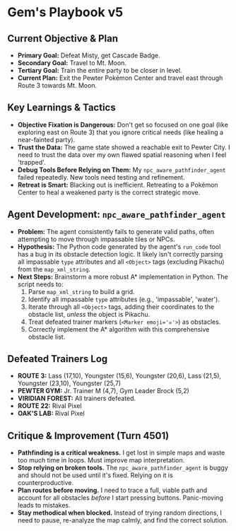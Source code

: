 # Gem's Playbook v5

## Current Objective & Plan
- **Primary Goal:** Defeat Misty, get Cascade Badge.
- **Secondary Goal:** Travel to Mt. Moon.
- **Tertiary Goal:** Train the entire party to be closer in level.
- **Current Plan:** Exit the Pewter Pokémon Center and travel east through Route 3 towards Mt. Moon.

## Key Learnings & Tactics
- **Objective Fixation is Dangerous:** Don't get so focused on one goal (like exploring east on Route 3) that you ignore critical needs (like healing a near-fainted party).
- **Trust the Data:** The game state showed a reachable exit to Pewter City. I need to trust the data over my own flawed spatial reasoning when I feel 'trapped'.
- **Debug Tools Before Relying on Them:** My `npc_aware_pathfinder_agent` failed repeatedly. New tools need testing and refinement.
- **Retreat is Smart:** Blacking out is inefficient. Retreating to a Pokémon Center to heal a weakened party is the correct strategic move.

## Agent Development: `npc_aware_pathfinder_agent`
- **Problem:** The agent consistently fails to generate valid paths, often attempting to move through impassable tiles or NPCs.
- **Hypothesis:** The Python code generated by the agent's `run_code` tool has a bug in its obstacle detection logic. It likely isn't correctly parsing all impassable `type` attributes and all `<Object>` tags (excluding Pikachu) from the `map_xml_string`.
- **Next Steps:** Brainstorm a more robust A* implementation in Python. The script needs to:
    1. Parse `map_xml_string` to build a grid.
    2. Identify all impassable `type` attributes (e.g., 'impassable', 'water').
    3. Iterate through all `<Object>` tags, adding their coordinates to the obstacle list, *unless* the object is Pikachu.
    4. Treat defeated trainer markers (`<Marker emoji='☠️'>`) as obstacles.
    5. Correctly implement the A* algorithm with this comprehensive obstacle list.

## Defeated Trainers Log
- **ROUTE 3:** Lass (17,10), Youngster (15,6), Youngster (20,6), Lass (21,5), Youngster (23,10), Youngster (25,7)
- **PEWTER GYM:** Jr. Trainer M (4,7), Gym Leader Brock (5,2)
- **VIRIDIAN FOREST:** All trainers defeated.
- **ROUTE 22:** Rival Pixel
- **OAK'S LAB:** Rival Pixel

## Critique & Improvement (Turn 4501)
- **Pathfinding is a critical weakness.** I get lost in simple maps and waste too much time in loops. Must improve map interpretation.
- **Stop relying on broken tools.** The `npc_aware_pathfinder_agent` is buggy and should not be used until it's fixed. Relying on it is counterproductive.
- **Plan routes before moving.** I need to trace a full, viable path and account for all obstacles *before* I start pressing buttons. Panic-moving leads to mistakes.
- **Stay methodical when blocked.** Instead of trying random directions, I need to pause, re-analyze the map calmly, and find the correct solution.